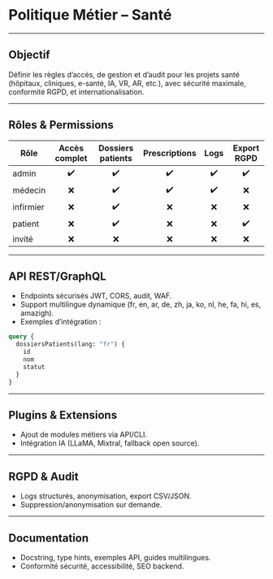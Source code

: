 # Politique Métier – Santé

---

## Objectif
Définir les règles d’accès, de gestion et d’audit pour les projets santé (hôpitaux, cliniques, e-santé, IA, VR, AR, etc.), avec sécurité maximale, conformité RGPD, et internationalisation.

---

## Rôles & Permissions

| Rôle      | Accès complet | Dossiers patients | Prescriptions | Logs | Export RGPD |
|-----------|:-------------:|:----------------:|:-------------:|:----:|:-----------:|
| admin     |      ✔️       |       ✔️        |      ✔️      | ✔️   |     ✔️     |
| médecin   |      ❌       |       ✔️        |      ✔️      | ✔️   |     ❌     |
| infirmier |      ❌       |       ✔️        |      ❌      | ❌   |     ❌     |
| patient   |      ❌       |       ✔️        |      ❌      | ❌   |     ✔️     |
| invité    |      ❌       |       ❌        |      ❌      | ❌   |     ❌     |

---

## API REST/GraphQL
- Endpoints sécurisés JWT, CORS, audit, WAF.
- Support multilingue dynamique (fr, en, ar, de, zh, ja, ko, nl, he, fa, hi, es, amazigh).
- Exemples d’intégration :

```graphql
query {
  dossiersPatients(lang: "fr") {
    id
    nom
    statut
  }
}
```

---

## Plugins & Extensions
- Ajout de modules métiers via API/CLI.
- Intégration IA (LLaMA, Mixtral, fallback open source).

---

## RGPD & Audit
- Logs structurés, anonymisation, export CSV/JSON.
- Suppression/anonymisation sur demande.

---

## Documentation
- Docstring, type hints, exemples API, guides multilingues.
- Conformité sécurité, accessibilité, SEO backend.
